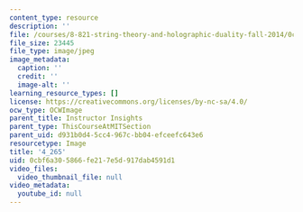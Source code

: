 ```yaml
---
content_type: resource
description: ''
file: /courses/8-821-string-theory-and-holographic-duality-fall-2014/0cbf6a305866fe217e5d917dab4591d1_4-2652.jpg
file_size: 23445
file_type: image/jpeg
image_metadata:
  caption: ''
  credit: ''
  image-alt: ''
learning_resource_types: []
license: https://creativecommons.org/licenses/by-nc-sa/4.0/
ocw_type: OCWImage
parent_title: Instructor Insights
parent_type: ThisCourseAtMITSection
parent_uid: d931b0d4-5cc4-967c-bb04-efceefc643e6
resourcetype: Image
title: '4_265'
uid: 0cbf6a30-5866-fe21-7e5d-917dab4591d1
video_files:
  video_thumbnail_file: null
video_metadata:
  youtube_id: null
---
```

